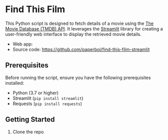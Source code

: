 # Find This Film

This Python script is designed to fetch details of a movie using the [The Movie Database (TMDB) API](https://www.themoviedb.org/documentation/api). It leverages the [Streamlit](https://streamlit.io/) library for creating a user-friendly web interface to display the retrieved movie details.

- Web app:
- Source code: <https://github.com/paperboi/find-this-film-streamlit>

## Prerequisites

Before running the script, ensure you have the following prerequisites installed:

- Python (3.7 or higher)
- Streamlit (`pip install streamlit`)
- Requests (`pip install requests`)

## Getting Started

1. Clone the repo